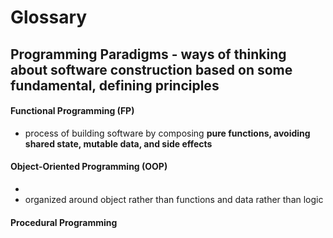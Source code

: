 # Glossary

## Programming Paradigms - ways of thinking about software construction based on some fundamental, defining principles

#### Functional Programming (FP)
* process of building software by composing **pure functions, avoiding shared state, mutable data, and side effects**

#### Object-Oriented Programming (OOP)
* 
* organized around object rather than functions and data rather than logic

#### Procedural Programming
